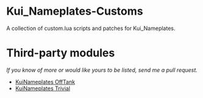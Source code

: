 Kui_Nameplates-Customs
======================

A collection of custom.lua scripts and patches for Kui_Nameplates.

Third-party modules
===================

*If you know of more or would like yours to be listed, send me a pull request.*

- [KuiNameplates OffTank](http://www.wowace.com/addons/kuinameplates-offtank/)
- [KuiNameplates Trivial](http://www.wowace.com/addons/kuinameplates-trivial/)

